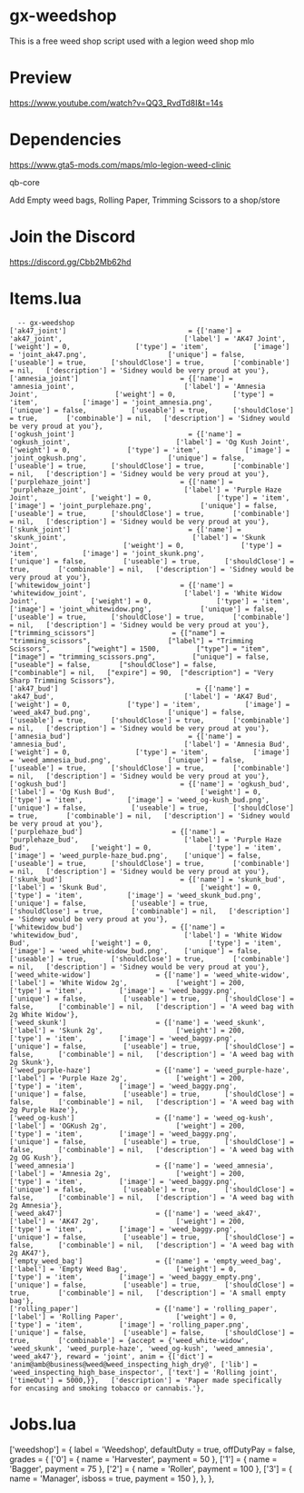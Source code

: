 # gx-weedshop
This is a free weed shop script used with a legion weed shop mlo

# Preview
https://www.youtube.com/watch?v=QQ3_RvdTd8I&t=14s

# Dependencies
https://www.gta5-mods.com/maps/mlo-legion-weed-clinic

qb-core

Add Empty weed bags, Rolling Paper, Trimming Scissors to a shop/store

# Join the Discord
https://discord.gg/Cbb2Mb62hd

# Items.lua
	  -- gx-weedshop 
    ['ak47_joint'] 					            = {['name'] = 'ak47_joint', 			  	  	         ['label'] = 'AK47 Joint', 				        ['weight'] = 0, 		       ['type'] = 'item', 		    ['image'] = 'joint_ak47.png', 				     ['unique'] = false, 	       ['useable'] = true, 	    ['shouldClose'] = true,       ['combinable'] = nil,   ['description'] = 'Sidney would be very proud at you'},
    ['amnesia_joint'] 				          = {['name'] = 'amnesia_joint', 			  	           ['label'] = 'Amnesia Joint', 			      ['weight'] = 0, 		       ['type'] = 'item', 		    ['image'] = 'joint_amnesia.png', 			     ['unique'] = false, 	       ['useable'] = true, 	    ['shouldClose'] = true,       ['combinable'] = nil,   ['description'] = 'Sidney would be very proud at you'},
    ['ogkush_joint'] 				            = {['name'] = 'ogkush_joint', 			  	           ['label'] = 'Og Kush Joint', 			      ['weight'] = 0, 		       ['type'] = 'item', 		    ['image'] = 'joint_ogkush.png', 				   ['unique'] = false,         ['useable'] = true, 	    ['shouldClose'] = true,       ['combinable'] = nil,   ['description'] = 'Sidney would be very proud at you'},
    ['purplehaze_joint'] 			          = {['name'] = 'purplehaze_joint', 			  	       ['label'] = 'Purple Haze Joint', 		    ['weight'] = 0, 		       ['type'] = 'item',         ['image'] = 'joint_purplehaze.png', 			 ['unique'] = false, 	       ['useable'] = true, 	    ['shouldClose'] = true,       ['combinable'] = nil,   ['description'] = 'Sidney would be very proud at you'},
    ['skunk_joint'] 				            = {['name'] = 'skunk_joint', 			     	           ['label'] = 'Skunk Joint', 				      ['weight'] = 0, 		       ['type'] = 'item', 		    ['image'] = 'joint_skunk.png', 			       ['unique'] = false, 	       ['useable'] = true, 	    ['shouldClose'] = true,       ['combinable'] = nil,   ['description'] = 'Sidney would be very proud at you'},
    ['whitewidow_joint'] 			          = {['name'] = 'whitewidow_joint', 			  	       ['label'] = 'White Widow Joint', 		    ['weight'] = 0, 		       ['type'] = 'item',         ['image'] = 'joint_whitewidow.png', 			 ['unique'] = false, 	       ['useable'] = true, 	    ['shouldClose'] = true,       ['combinable'] = nil,   ['description'] = 'Sidney would be very proud at you'},
    ["trimming_scissors"] 		 	        = {["name"] = "trimming_scissors",           	     ["label"] = "Trimming Scissors",         ["weight"] = 1500,         ["type"] = "item",         ["image"] = "trimming_scissors.png", 	     ["unique"] = false, 	       ["useable"] = false, 	  ["shouldClose"] = false,      ["combinable"] = nil,   ["expire"] = 90,  ["description"] = "Very Sharp Trimming Scissors"},
    ['ak47_bud'] 					              = {['name'] = 'ak47_bud', 			  	  	           ['label'] = 'AK47 Bud', 				          ['weight'] = 0, 		       ['type'] = 'item', 		    ['image'] = 'weed_ak47_bud.png', 				   ['unique'] = false, 	       ['useable'] = true, 	    ['shouldClose'] = true,       ['combinable'] = nil,   ['description'] = 'Sidney would be very proud at you'},
    ['amnesia_bud'] 				            = {['name'] = 'amnesia_bud', 			  	             ['label'] = 'Amnesia Bud', 			        ['weight'] = 0, 		       ['type'] = 'item', 		    ['image'] = 'weed_amnesia_bud.png', 			 ['unique'] = false, 	       ['useable'] = true, 	    ['shouldClose'] = true,       ['combinable'] = nil,   ['description'] = 'Sidney would be very proud at you'},
    ['ogkush_bud'] 				              = {['name'] = 'ogkush_bud', 			  	             ['label'] = 'Og Kush Bud', 			        ['weight'] = 0, 		       ['type'] = 'item', 		    ['image'] = 'weed_og-kush_bud.png', 			 ['unique'] = false, 	       ['useable'] = true,     	['shouldClose'] = true,       ['combinable'] = nil,   ['description'] = 'Sidney would be very proud at you'},
    ['purplehaze_bud'] 			            = {['name'] = 'purplehaze_bud', 			  	         ['label'] = 'Purple Haze Bud', 		      ['weight'] = 0, 		       ['type'] = 'item',         ['image'] = 'weed_purple-haze_bud.png', 	 ['unique'] = false, 	       ['useable'] = true, 	    ['shouldClose'] = true,       ['combinable'] = nil,   ['description'] = 'Sidney would be very proud at you'},
    ['skunk_bud'] 				              = {['name'] = 'skunk_bud', 			     	             ['label'] = 'Skunk Bud', 				        ['weight'] = 0, 		       ['type'] = 'item', 		    ['image'] = 'weed_skunk_bud.png', 			   ['unique'] = false,       	 ['useable'] = true, 	    ['shouldClose'] = true,       ['combinable'] = nil,   ['description'] = 'Sidney would be very proud at you'},
    ['whitewidow_bud'] 			            = {['name'] = 'whitewidow_bud', 			  	         ['label'] = 'White Widow Bud', 		      ['weight'] = 0, 		       ['type'] = 'item',         ['image'] = 'weed_white-widow_bud.png', 	 ['unique'] = false, 	       ['useable'] = true, 	    ['shouldClose'] = true,       ['combinable'] = nil,   ['description'] = 'Sidney would be very proud at you'},
    ['weed_white-widow']                = {['name'] = 'weed_white-widow',                  ['label'] = 'White Widow 2g',            ['weight'] = 200,          ['type'] = 'item',         ['image'] = 'weed_baggy.png',              ['unique'] = false,         ['useable'] = true,      ['shouldClose'] = false,      ['combinable'] = nil,   ['description'] = 'A weed bag with 2g White Widow'},
    ['weed_skunk']                      = {['name'] = 'weed_skunk',                        ['label'] = 'Skunk 2g',                  ['weight'] = 200,          ['type'] = 'item',         ['image'] = 'weed_baggy.png',              ['unique'] = false,         ['useable'] = true,      ['shouldClose'] = false,      ['combinable'] = nil,   ['description'] = 'A weed bag with 2g Skunk'},
    ['weed_purple-haze']                = {['name'] = 'weed_purple-haze',                  ['label'] = 'Purple Haze 2g',            ['weight'] = 200,          ['type'] = 'item',         ['image'] = 'weed_baggy.png',              ['unique'] = false,         ['useable'] = true,      ['shouldClose'] = false,      ['combinable'] = nil,   ['description'] = 'A weed bag with 2g Purple Haze'},
    ['weed_og-kush']                    = {['name'] = 'weed_og-kush',                      ['label'] = 'OGKush 2g',                 ['weight'] = 200,          ['type'] = 'item',         ['image'] = 'weed_baggy.png',              ['unique'] = false,         ['useable'] = true,      ['shouldClose'] = false,      ['combinable'] = nil,   ['description'] = 'A weed bag with 2g OG Kush'},
    ['weed_amnesia']                    = {['name'] = 'weed_amnesia',                      ['label'] = 'Amnesia 2g',                ['weight'] = 200,          ['type'] = 'item',         ['image'] = 'weed_baggy.png',              ['unique'] = false,         ['useable'] = true,      ['shouldClose'] = false,      ['combinable'] = nil,   ['description'] = 'A weed bag with 2g Amnesia'},
    ['weed_ak47']                       = {['name'] = 'weed_ak47',                         ['label'] = 'AK47 2g',                   ['weight'] = 200,          ['type'] = 'item',         ['image'] = 'weed_baggy.png',              ['unique'] = false,         ['useable'] = true,      ['shouldClose'] = false,      ['combinable'] = nil,   ['description'] = 'A weed bag with 2g AK47'},
    ['empty_weed_bag']                  = {['name'] = 'empty_weed_bag',                    ['label'] = 'Empty Weed Bag',            ['weight'] = 0,            ['type'] = 'item',         ['image'] = 'weed_baggy_empty.png',        ['unique'] = false,         ['useable'] = true,      ['shouldClose'] = true,       ['combinable'] = nil,   ['description'] = 'A small empty bag'},
    ['rolling_paper']                   = {['name'] = 'rolling_paper',                     ['label'] = 'Rolling Paper',             ['weight'] = 0,            ['type'] = 'item',         ['image'] = 'rolling_paper.png',           ['unique'] = false,         ['useable'] = false,     ['shouldClose'] = true,       ['combinable'] = {accept = {'weed_white-widow', 'weed_skunk', 'weed_purple-haze', 'weed_og-kush', 'weed_amnesia', 'weed_ak47'}, reward = 'joint', anim = {['dict'] = 'anim@amb@business@weed@weed_inspecting_high_dry@', ['lib'] = 'weed_inspecting_high_base_inspector', ['text'] = 'Rolling joint', ['timeOut'] = 5000,}},   ['description'] = 'Paper made specifically for encasing and smoking tobacco or cannabis.'},
	
# Jobs.lua
['weedshop'] = { 
        label = 'Weedshop', 
        defaultDuty = true, 
        offDutyPay = false, 
        grades = { 
            ['0'] = { 
                name = 'Harvester', 
                payment = 50 }, 
            ['1'] = { 
                    name = 'Bagger', 
                    payment = 75 }, 
            ['2'] = { 
                        name = 'Roller', 
                    payment = 100 }, 
            ['3'] = { 
                name = 'Manager', 
                isboss = true, 
                payment = 150 
            }, 
        }, 
    },

